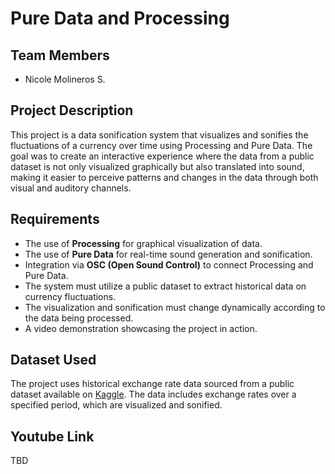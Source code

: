 # Pure Data and Processing 

## Team Members
- Nicole Molineros S.

## Project Description
This project is a data sonification system that visualizes and sonifies the fluctuations of a currency over time using Processing and Pure Data. The goal was to create an interactive experience where the data from a public dataset is not only visualized graphically but also translated into sound, making it easier to perceive patterns and changes in the data through both visual and auditory channels.
## Requirements
- The use of **Processing** for graphical visualization of data.
- The use of **Pure Data** for real-time sound generation and sonification.
- Integration via **OSC (Open Sound Control)** to connect Processing and Pure Data.
- The system must utilize a public dataset to extract historical data on currency fluctuations.
- The visualization and sonification must change dynamically according to the data being processed.
- A video demonstration showcasing the project in action.

## Dataset Used
The project uses historical exchange rate data sourced from a public dataset available on [Kaggle](https://www.kaggle.com). 
The data includes exchange rates over a specified period, which are visualized and sonified.

## Youtube Link
TBD
